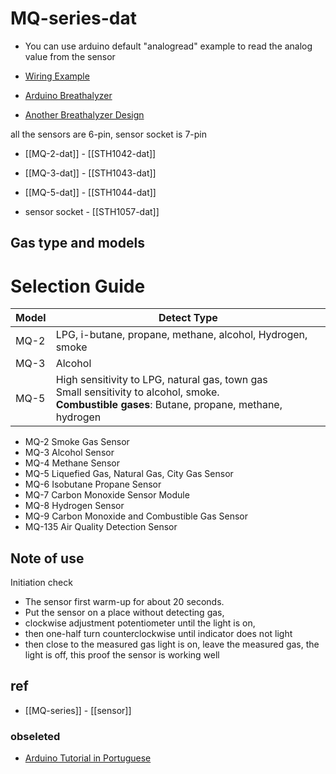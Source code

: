 
# MQ-series-dat


* You can use arduino default "analogread" example to read the analog value from the sensor


* [Wiring Example](http://wiring.org.co/learning/basics/airqualitymq135.html)
* [Arduino Breathalyzer](http://www.danielandrade.net/2010/03/07/building-an-breathalyzer-with-mq-3-and-arduino/)
* [Another Breathalyzer Design](http://nootropicdesign.com/projectlab/2010/09/17/arduino-breathalyzer/)


all the sensors are 6-pin, sensor socket is 7-pin

- [[MQ-2-dat]] - [[STH1042-dat]]

- [[MQ-3-dat]] - [[STH1043-dat]]

- [[MQ-5-dat]] - [[STH1044-dat]]

- sensor socket - [[STH1057-dat]]




## Gas type and models 

# Selection Guide

| Model | Detect Type                                                                                                                                                |
| ----- | ---------------------------------------------------------------------------------------------------------------------------------------------------------- |
| MQ-2  | LPG, i-butane, propane, methane, alcohol, Hydrogen, smoke                                                                                                  |
| MQ-3  | Alcohol                                                                                                                                                    |
| MQ-5  | High sensitivity to LPG, natural gas, town gas  <br>   Small sensitivity to alcohol, smoke. <br> **Combustible gases**: Butane, propane, methane, hydrogen |



- MQ-2 Smoke Gas Sensor
- MQ-3 Alcohol Sensor
- MQ-4 Methane Sensor
- MQ-5 Liquefied Gas, Natural Gas, City Gas Sensor
- MQ-6 Isobutane Propane Sensor
- MQ-7 Carbon Monoxide Sensor Module
- MQ-8 Hydrogen Sensor
- MQ-9 Carbon Monoxide and Combustible Gas Sensor
- MQ-135 Air Quality Detection Sensor


## Note of use 

Initiation check<br />

* The sensor first warm-up for about 20 seconds.
* Put the sensor on a place without detecting gas, 
* clockwise adjustment potentiometer until the light is on, 
* then one-half turn counterclockwise until indicator does not light
* then close to the measured gas light is on, leave the measured gas, the light is off, this proof the sensor is working well



## ref 

- [[MQ-series]] - [[sensor]]


### obseleted 

* [Arduino Tutorial in Portuguese](http://lusorobotica.com/index.php/topic,111.0.html)

